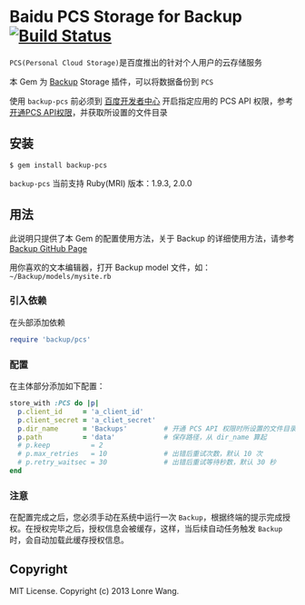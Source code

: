 # Baidu PCS Storage for Backup [![Build Status](https://travis-ci.org/lonre/backup-pcs.png?branch=master)](https://travis-ci.org/lonre/backup-pcs)

`PCS(Personal Cloud Storage)`是百度推出的针对个人用户的云存储服务

本 Gem 为 [Backup](https://github.com/meskyanichi/backup) Storage 插件，可以将数据备份到 `PCS`

使用 `backup-pcs` 前必须到 [百度开发者中心](http://developer.baidu.com/console) 开启指定应用的 PCS API 权限，参考 [开通PCS API权限](http://developer.baidu.com/wiki/index.php?title=docs/pcs/guide/api_approve)，并获取所设置的文件目录

## 安装

```
$ gem install backup-pcs
```
`backup-pcs` 当前支持 Ruby(MRI) 版本：1.9.3, 2.0.0

## 用法

此说明只提供了本 Gem 的配置使用方法，关于 Backup 的详细使用方法，请参考 [Backup GitHub Page](https://github.com/meskyanichi/backup)

用你喜欢的文本编辑器，打开 Backup model 文件，如：`~/Backup/models/mysite.rb`

### 引入依赖

在头部添加依赖

```ruby
require 'backup/pcs'
```

### 配置

在主体部分添加如下配置：

```ruby
store_with :PCS do |p|
  p.client_id     = 'a_client_id'
  p.client_secret = 'a_cliet_secret'
  p.dir_name      = 'Backups'         # 开通 PCS API 权限时所设置的文件目录
  p.path          = 'data'            # 保存路径，从 dir_name 算起
  # p.keep          = 2
  # p.max_retries   = 10              # 出错后重试次数，默认 10 次
  # p.retry_waitsec = 30              # 出错后重试等待秒数，默认 30 秒
end
```

### 注意

在配置完成之后，您必须手动在系统中运行一次 `Backup`，根据终端的提示完成授权。在授权完毕之后，授权信息会被缓存，这样，当后续自动任务触发 `Backup` 时，会自动加载此缓存授权信息。

## Copyright
MIT License. Copyright (c) 2013 Lonre Wang.
